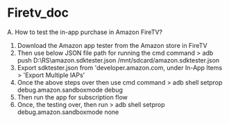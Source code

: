 # Firetv_doc

A. How to test the in-app purchase in Amazon FireTV?
   1. Download the Amazon app tester from the Amazon store in FireTV
   2. Then use below JSON file path for running the cmd command > adb push D:\RS\amazon.sdktester.json /mnt/sdcard/amazon.sdktester.json
   3. Export sdktester.json from 'developer.amazon.com, under In-App Items >  'Export Multiple IAPs'
   4. Once the above steps over then use cmd command > adb shell setprop debug.amazon.sandboxmode debug
   5. Then run the app for subscription flow
   6.  Once, the testing over, then run > adb shell setprop debug.amazon.sandboxmode none
